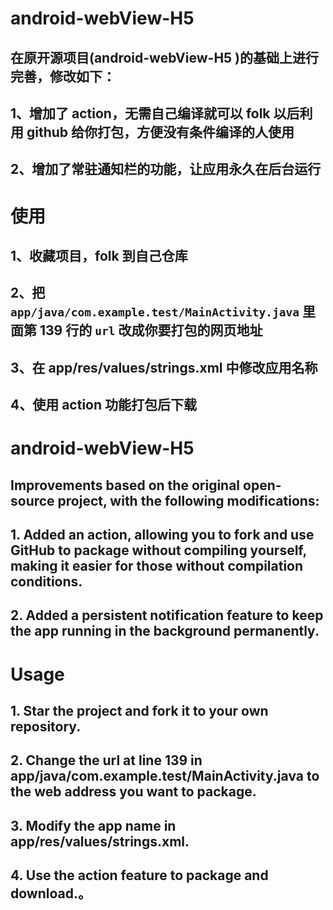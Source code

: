 # android-webView-H5

## 在原开源项目(android-webView-H5 )的基础上进行完善，修改如下：

## 1、增加了 action，无需自己编译就可以 folk 以后利用 github 给你打包，方便没有条件编译的人使用

## 2、增加了常驻通知栏的功能，让应用永久在后台运行

# 使用

## 1、收藏项目，folk 到自己仓库

## 2、把 `app/java/com.example.test/MainActivity.java` 里面第 139 行的 `url` 改成你要打包的网页地址

## 3、在 app/res/values/strings.xml 中修改应用名称

## 4、使用 action 功能打包后下载

# android-webView-H5

## Improvements based on the original open-source project, with the following modifications:

## 1. Added an action, allowing you to fork and use GitHub to package without compiling yourself, making it easier for those without compilation conditions.

## 2. Added a persistent notification feature to keep the app running in the background permanently.

# Usage

## 1. Star the project and fork it to your own repository.

## 2. Change the url at line 139 in app/java/com.example.test/MainActivity.java to the web address you want to package.

## 3. Modify the app name in app/res/values/strings.xml.

## 4. Use the action feature to package and download.。
